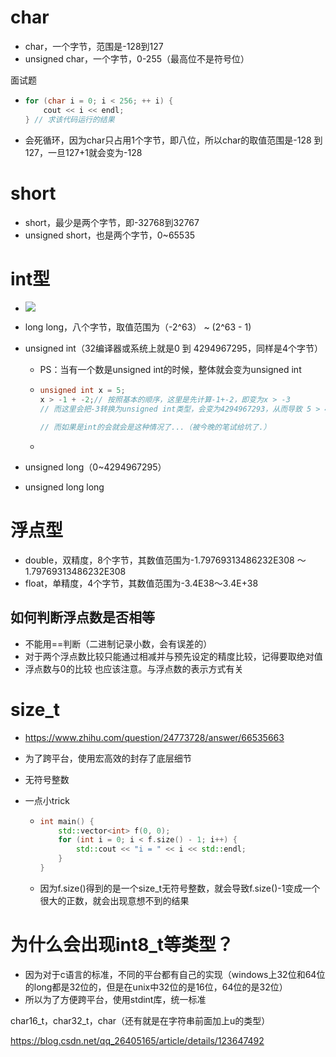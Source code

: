 # char

- char，一个字节，范围是-128到127
- unsigned char，一个字节，0-255（最高位不是符号位）



面试题

- ```cpp
  for (char i = 0; i < 256; ++ i) {
      cout << i << endl;
  } // 求该代码运行的结果
  ```

- 会死循环，因为char只占用1个字节，即八位，所以char的取值范围是-128 到 127，一旦127+1就会变为-128







# short

- short，最少是两个字节，即-32768到32767
- unsigned short，也是两个字节，0~65535







# int型

- ![](../image/基本类型.png)

- long long，八个字节，取值范围为（-2^63） ~ (2^63 - 1)

- unsigned int（32编译器或系统上就是0 到 4294967295，同样是4个字节）

  - PS：当有一个数是unsigned int的时候，整体就会变为unsigned int

  - ```cpp
    unsigned int x = 5;
    x > -1 + -2;// 按照基本的顺序，这里是先计算-1+-2，即变为x > -3
    // 而这里会把-3转换为unsigned int类型，会变为4294967293，从而导致 5 > 4294967293
    
    // 而如果是int的会就会是这种情况了...（被今晚的笔试给坑了.）
    ```

  - 

- unsigned long（0~4294967295）

- unsigned long long







# 浮点型

- double，双精度，8个字节，其数值范围为-1.79769313486232E308 ～1.79769313486232E308
- float，单精度，4个字节，其数值范围为-3.4E38～3.4E+38



## 如何判断浮点数是否相等

- 不能用==判断（二进制记录小数，会有误差的）
- 对于两个浮点数比较只能通过相减并与预先设定的精度比较，记得要取绝对值
- 浮点数与0的比较 也应该注意。与浮点数的表示方式有关







# size_t

- https://www.zhihu.com/question/24773728/answer/66535663
- 为了跨平台，使用宏高效的封存了底层细节

- 无符号整数

- 一点小trick

  - ```cpp
    int main() {
        std::vector<int> f(0, 0);
        for (int i = 0; i < f.size() - 1; i++) {
            std::cout << "i = " << i << std::endl;
        }
    }
    ```

  - 因为f.size()得到的是一个size_t无符号整数，就会导致f.size()-1变成一个很大的正数，就会出现意想不到的结果





# 为什么会出现int8_t等类型？

- 因为对于c语言的标准，不同的平台都有自己的实现（windows上32位和64位的long都是32位的，但是在unix中32位的是16位，64位的是32位）
- 所以为了方便跨平台，使用stdint库，统一标准





char16_t，char32_t，char（还有就是在字符串前面加上u的类型）

https://blog.csdn.net/qq_26405165/article/details/123647492